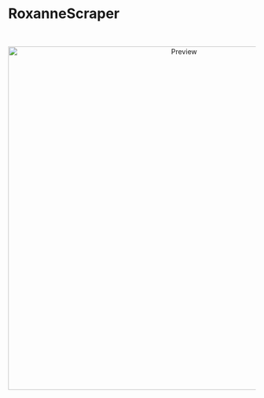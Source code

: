 # RoxanneScraper
<br/>
<p align="center">
<img alt="Preview" width="700" alt="Roxane" src="https://user-images.githubusercontent.com/80784394/126297549-999b8e36-731a-4628-a073-c2e69ca03d35.jpg"/>
<br/>
